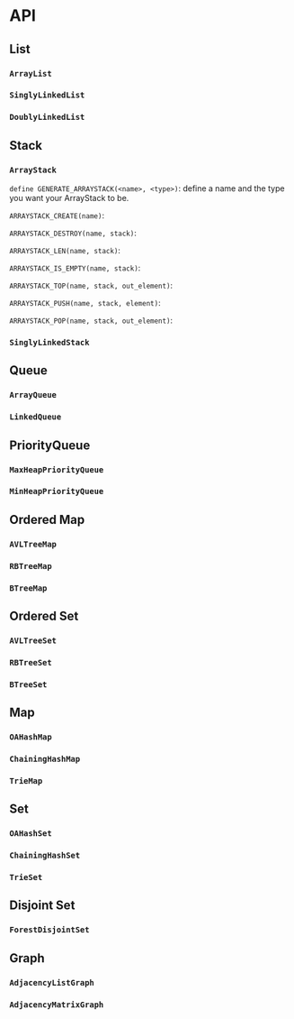 # API

## List

### `ArrayList`

### `SinglyLinkedList`

### `DoublyLinkedList`

## Stack

### `ArrayStack`

`define GENERATE_ARRAYSTACK(<name>, <type>)`: define a name and the type you want your ArrayStack to be.

`ARRAYSTACK_CREATE(name)`:

`ARRAYSTACK_DESTROY(name, stack)`:

`ARRAYSTACK_LEN(name, stack)`:

`ARRAYSTACK_IS_EMPTY(name, stack)`:

`ARRAYSTACK_TOP(name, stack, out_element)`:

`ARRAYSTACK_PUSH(name, stack, element)`:

`ARRAYSTACK_POP(name, stack, out_element)`:

### `SinglyLinkedStack`

## Queue

### `ArrayQueue`

### `LinkedQueue`

## PriorityQueue

### `MaxHeapPriorityQueue`

### `MinHeapPriorityQueue`

## Ordered Map

### `AVLTreeMap`

### `RBTreeMap`

### `BTreeMap`

## Ordered Set

### `AVLTreeSet`

### `RBTreeSet`

### `BTreeSet`

## Map

### `OAHashMap`

### `ChainingHashMap`

### `TrieMap`

## Set

### `OAHashSet`

### `ChainingHashSet`

### `TrieSet`

## Disjoint Set

### `ForestDisjointSet`

## Graph

### `AdjacencyListGraph`

### `AdjacencyMatrixGraph`